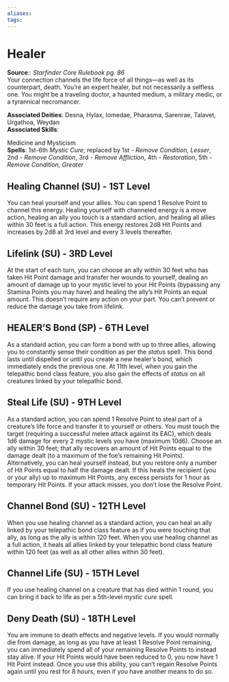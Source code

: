 ```yaml
---
aliases: 
tags: 
---
```


# Healer

**Source**:: _Starfinder Core Rulebook pg. 86_  
Your connection channels the life force of all things—as well as its counterpart, death. You’re an expert healer, but not necessarily a selfless one. You might be a traveling doctor, a haunted medium, a military medic, or a tyrannical necromancer.

**Associated Deities**: Desna, Hylax, Iomedae, Pharasma, Sarenrae, Talavet, Urgathoa, Weydan  
**Associated Skills**:

Medicine and Mysticism  
**Spells**: 1st-6th _Mystic Cure_; replaced by 1st - _Remove Condition, Lesser_, 2nd - _Remove Condition_, 3rd - _Remove Affliction_, 4th - _Restoration_, 5th - _Remove Condition, Greater_

## Healing Channel (SU) - 1ST Level

You can heal yourself and your allies. You can spend 1 Resolve Point to channel this energy. Healing yourself with channeled energy is a move action, healing an ally you touch is a standard action, and healing all allies within 30 feet is a full action. This energy restores 2d8 Hit Points and increases by 2d8 at 3rd level and every 3 levels thereafter.  

## Lifelink (SU) - 3RD Level

At the start of each turn, you can choose an ally within 30 feet who has taken Hit Point damage and transfer her wounds to yourself, dealing an amount of damage up to your mystic level to your Hit Points (bypassing any Stamina Points you may have) and healing the ally’s Hit Points an equal amount. This doesn’t require any action on your part. You can’t prevent or reduce the damage you take from lifelink.  

## HEALER’S Bond (SP) - 6TH Level

As a standard action, you can form a bond with up to three allies, allowing you to constantly sense their condition as per the _status_ spell. This bond lasts until dispelled or until you create a new healer’s bond, which immediately ends the previous one. At 11th level, when you gain the telepathic bond class feature, you also gain the effects of _status_ on all creatures linked by your telepathic bond.  

## Steal Life (SU) - 9TH Level

As a standard action, you can spend 1 Resolve Point to steal part of a creature’s life force and transfer it to yourself or others. You must touch the target (requiring a successful melee attack against its EAC), which deals 1d6 damage for every 2 mystic levels you have (maximum 10d6). Choose an ally within 30 feet; that ally recovers an amount of Hit Points equal to the damage dealt (to a maximum of the foe’s remaining Hit Points). Alternatively, you can heal yourself instead, but you restore only a number of Hit Points equal to half the damage dealt. If this heals the recipient (you or your ally) up to maximum Hit Points, any excess persists for 1 hour as temporary Hit Points. If your attack misses, you don’t lose the Resolve Point.  

## Channel Bond (SU) - 12TH Level

When you use healing channel as a standard action, you can heal an ally linked by your telepathic bond class feature as if you were touching that ally, as long as the ally is within 120 feet. When you use healing channel as a full action, it heals all allies linked by your telepathic bond class feature within 120 feet (as well as all other allies within 30 feet).  

## Channel Life (SU) - 15TH Level

If you use healing channel on a creature that has died within 1 round, you can bring it back to life as per a 5th-level _mystic cure_ spell.  

## Deny Death (SU) - 18TH Level

You are immune to death effects and negative levels. If you would normally die from damage, as long as you have at least 1 Resolve Point remaining, you can immediately spend all of your remaining Resolve Points to instead stay alive. If your Hit Points would have been reduced to 0, you now have 1 Hit Point instead. Once you use this ability, you can’t regain Resolve Points again until you rest for 8 hours, even if you have another means to do so.
